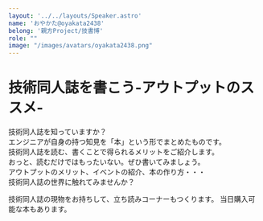 ```yaml
---
layout: '../../layouts/Speaker.astro'
name: 'おやかた@oyakata2438'
belong: '親方Project/技書博'
role: ""
image: "/images/avatars/oyakata2438.png"
---
```


# 技術同人誌を書こう-アウトプットのススメ-

技術同人誌を知っていますか？  
エンジニアが自身の持つ知見を「本」という形でまとめたものです。  
技術同人誌を読む、書くことで得られるメリットをご紹介します。  
おっと、読むだけではもったいない。ぜひ書いてみましょう。   
アウトプットのメリット、イベントの紹介、本の作り方・・・  
技術同人誌の世界に触れてみませんか？  
  
技術同人誌の現物をお持ちして、立ち読みコーナーもつくります。
当日購入可能な本もあります。
